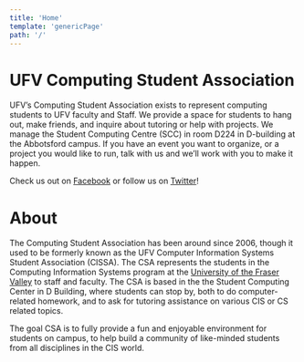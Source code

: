 ```yaml
---
title: 'Home'
template: 'genericPage'
path: '/'
---
```


# UFV Computing Student Association

UFV’s Computing Student Association exists to represent computing students to UFV faculty and Staff. We provide a space for students to hang out, make friends, and inquire about tutoring or help with projects. We manage the Student Computing Centre (SCC) in room D224 in D-building at the Abbotsford campus. If you have an event you want to organize, or a project you would like to run, talk with us and we’ll work with you to make it happen.

Check us out on [Facebook](https://www.facebook.com/UFV.CISSA) or follow us on [Twitter](https://twitter.com/ufvcsa)!

# About

The Computing Student Association has been around since 2006, though it used to be formerly known as the UFV Computer Information Systems Student Association (CISSA). The CSA represents the students in the Computing Information Systems program at the [University of the Fraser Valley](https://ufv.ca) to staff and faculty. The CSA is based in the the Student Computing Center in D Building, where students can stop by, both to do computer-related homework, and to ask for tutoring assistance on various CIS or CS related topics.

The goal CSA is to fully provide a fun and enjoyable environment for students on campus, to help build a community of like-minded students from all disciplines in the CIS world.
